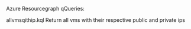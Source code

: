 Azure Resourcegraph qQueries:

allvmsqithip.kql 
Return all vms with their respective public and private ips